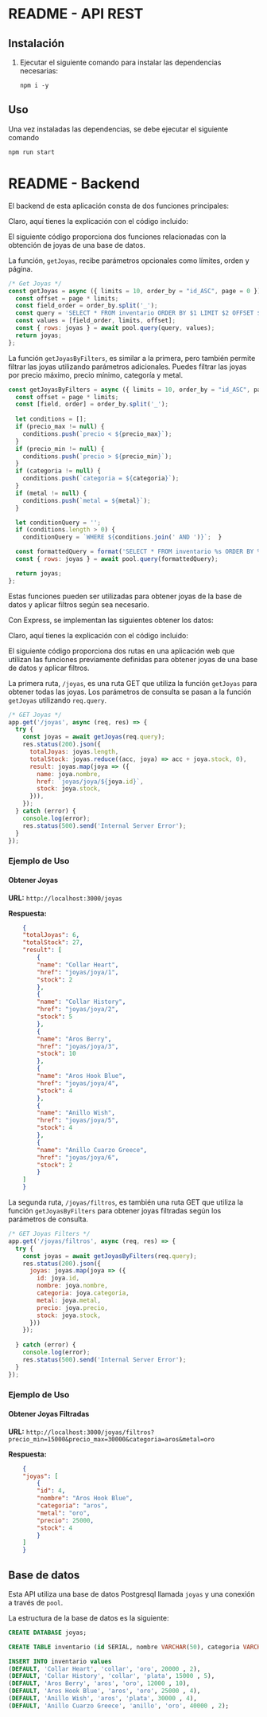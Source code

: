 # README - API REST

## Instalación

1. Ejecutar el siguiente comando para instalar las dependencias necesarias:
   ```
   npm i -y
   ```

## Uso

Una vez instaladas las dependencias, se debe ejecutar el siguiente comando 
   ```
   npm run start
   ```

# README - Backend

El backend de esta aplicación consta de dos funciones principales:

Claro, aquí tienes la explicación con el código incluido:

El siguiente código proporciona dos funciones relacionadas con la obtención de joyas de una base de datos.

La función, `getJoyas`, recibe parámetros opcionales como límites, orden y página. 

```javascript
/* Get Joyas */
const getJoyas = async ({ limits = 10, order_by = "id_ASC", page = 0 }) => {
  const offset = page * limits;
  const field_order = order_by.split('_');
  const query = 'SELECT * FROM inventario ORDER BY $1 LIMIT $2 OFFSET $3';
  const values = [field_order, limits, offset];
  const { rows: joyas } = await pool.query(query, values);  
  return joyas;
};
```

La función `getJoyasByFilters`, es similar a la primera, pero también permite filtrar las joyas utilizando parámetros adicionales. Puedes filtrar las joyas por precio máximo, precio mínimo, categoría y metal. 

```javascript
const getJoyasByFilters = async ({ limits = 10, order_by = "id_ASC", page = 0, precio_max = null, precio_min = null, categoria = null, metal = null }) => {
  const offset = page * limits;
  const [field, order] = order_by.split('_');
 
  let conditions = []; 
  if (precio_max != null) {
    conditions.push(`precio < ${precio_max}`);    
  }
  if (precio_min != null) {
    conditions.push(`precio > ${precio_min}`);   
  }
  if (categoria != null) {
    conditions.push(`categoria = ${categoria}`);   
  }
  if (metal != null) {
    conditions.push(`metal = ${metal}`);    
  }

  let conditionQuery = '';
  if (conditions.length > 0) {
    conditionQuery = `WHERE ${conditions.join(' AND ')}`;  }

  const formattedQuery = format('SELECT * FROM inventario %s ORDER BY %s %s LIMIT %s OFFSET %s', conditionQuery, field, order, limits, offset);
  const { rows: joyas } = await pool.query(formattedQuery);  

  return joyas;
};
```

Estas funciones pueden ser utilizadas para obtener joyas de la base de datos y aplicar filtros según sea necesario.

Con Express, se implementan las siguientes obtener los datos:

Claro, aquí tienes la explicación con el código incluido:

El siguiente código proporciona dos rutas en una aplicación web que utilizan las funciones previamente definidas para obtener joyas de una base de datos y aplicar filtros.

La primera ruta, `/joyas`, es una ruta GET que utiliza la función `getJoyas` para obtener todas las joyas. Los parámetros de consulta se pasan a la función `getJoyas` utilizando `req.query`.

```javascript
/* GET Joyas */
app.get('/joyas', async (req, res) => {
  try {
    const joyas = await getJoyas(req.query);
    res.status(200).json({
      totalJoyas: joyas.length,
      totalStock: joyas.reduce((acc, joya) => acc + joya.stock, 0),
      result: joyas.map(joya => ({
        name: joya.nombre,
        href: `joyas/joya/${joya.id}`,
        stock: joya.stock,
      })),
    });
  } catch (error) {
    console.log(error);
    res.status(500).send('Internal Server Error');
  }
});
```

### Ejemplo de Uso

#### Obtener Joyas 

**URL:** `http://localhost:3000/joyas`

**Respuesta:**

```json
    {
    "totalJoyas": 6,
    "totalStock": 27,
    "result": [
        {
        "name": "Collar Heart",
        "href": "joyas/joya/1",
        "stock": 2
        },
        {
        "name": "Collar History",
        "href": "joyas/joya/2",
        "stock": 5
        },
        {
        "name": "Aros Berry",
        "href": "joyas/joya/3",
        "stock": 10
        },
        {
        "name": "Aros Hook Blue",
        "href": "joyas/joya/4",
        "stock": 4
        },
        {
        "name": "Anillo Wish",
        "href": "joyas/joya/5",
        "stock": 4
        },
        {
        "name": "Anillo Cuarzo Greece",
        "href": "joyas/joya/6",
        "stock": 2
        }
    ]
    }
```

La segunda ruta, `/joyas/filtros`, es también una ruta GET que utiliza la función `getJoyasByFilters` para obtener joyas filtradas según los parámetros de consulta. 

```javascript
/* GET Joyas Filters */
app.get('/joyas/filtros', async (req, res) => {
  try {
    const joyas = await getJoyasByFilters(req.query);
    res.status(200).json({
      joyas: joyas.map(joya => ({
        id: joya.id,
        nombre: joya.nombre,
        categoria: joya.categoria,
        metal: joya.metal,
        precio: joya.precio,
        stock: joya.stock,
      }))
    });
    
  } catch (error) {
    console.log(error);
    res.status(500).send('Internal Server Error');
  }
});
```
### Ejemplo de Uso

#### Obtener Joyas Filtradas

**URL:** `http://localhost:3000/joyas/filtros?precio_min=15000&precio_max=30000&categoria=aros&metal=oro`

**Respuesta:**

```json
    {
    "joyas": [
        {
        "id": 4,
        "nombre": "Aros Hook Blue",
        "categoria": "aros",
        "metal": "oro",
        "precio": 25000,
        "stock": 4
        }
    ]
    }
```

## Base de datos

Esta API utiliza una base de datos Postgresql llamada `joyas` y una conexión a través de `pool`. 

La estructura de la base de datos es la siguiente: 

```sql
CREATE DATABASE joyas;

CREATE TABLE inventario (id SERIAL, nombre VARCHAR(50), categoria VARCHAR(50), metal VARCHAR(50), precio INT, stock INT);

INSERT INTO inventario values
(DEFAULT, 'Collar Heart', 'collar', 'oro', 20000 , 2),
(DEFAULT, 'Collar History', 'collar', 'plata', 15000 , 5),
(DEFAULT, 'Aros Berry', 'aros', 'oro', 12000 , 10),
(DEFAULT, 'Aros Hook Blue', 'aros', 'oro', 25000 , 4),
(DEFAULT, 'Anillo Wish', 'aros', 'plata', 30000 , 4),
(DEFAULT, 'Anillo Cuarzo Greece', 'anillo', 'oro', 40000 , 2);
```
